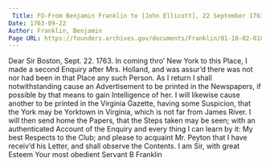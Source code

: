 ```yaml
---
 Title: FO-From Benjamin Franklin to [John Ellicott], 22 September 1763
Date: 1763-09-22
Author: Franklin, Benjamin
Page URL: https://founders.archives.gov/documents/Franklin/01-10-02-0183
---
```


Dear Sir
Boston, Sept. 22. 1763.
In coming thro’ New York to this Place, I made a second Enquiry after Mrs. Holland, and was assur’d there was not nor had been in that Place any such Person. As I return I shall notwithstanding cause an Advertisement to be printed in the Newspapers, if possible by that means to gain Intelligence of her. I will likewise cause another to be printed in the Virginia Gazette, having some Suspicion, that the York may be Yorktown in Virginia, which is not far from James River. I will then send home the Papers, that the Steps taken may be seen; with an authenticated Account of the Enquiry and every thing I can learn by it: My best Respects to the Club; and please to acquaint Mr. Peyton that I have receiv’d his Letter, and shall observe the Contents. I am Sir, with great Esteem Your most obedient Servant
B Franklin

